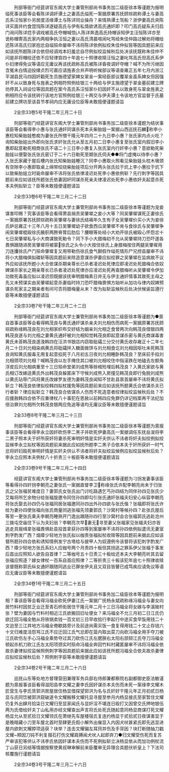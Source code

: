 <!-- { "loadSidebar": true } -->
　　刑部等衙门经筵讲官东阁大学士兼管刑部尚书事务加二级臣徐本等谨题为报明缢死事该臣等会看陈详调奸谭土之妻高氏缢死一案据原署苏抚顾琮疏称谭土与妻高氏系汪恒家仆另居度活缘谭土与陈详同业操舟？来情熟谭土驾船？浙伊妻高氏央陈详买面并约食馄饨陈详遂疑高氏与伊有私情欲诱高氏通奸即？叩门高氏疑系夫归启门询问陈详捻手调戏被高氏夺帽喊惊j人陈详奔逸高氏持帽诉知伊主汪恒陈详亦至诡称帽寄高氏家内两相争执汪恒之妻以高氏清晨喧闹叱骂经朱佳仲路过解劝将帽给还陈详高氏归家抱忿自缢殒命屡审不讳将陈详依例拟绞朱佳仲拟笞等因具题前来应如该抚所题陈详合依但经调戏本妇羞忿自尽例拟绞监候秋后处决该抚既称朱佳仲不问是非将帽给还依不应轻律笞四十年逾七十照律收赎汪恒之妻叱骂高氏但高氏系伊仆妇律得免议等语应无庸议再该抚疏称高氏被陈详昏夜调奸夺帽？喊不为所污继因含冤未白情迫投缳贞烈可嘉应请旌表合并声明听候部议等语查雍正五年七月内浙江平湖县民马四因奸戳死生员施德望家婢女翠金一案经臣部议覆翠金虽系婢女但因强奸不从以致身死与旌表之例相符照例给银三十两给与伊主施德望于翠金墓前建立牌坊停其入祠设位等因具题在案今高氏系汪恒家仆妇因奸不从以致身死与翠金旌表之例相符应令该抚转行该地方官照例给银三十两交与伊夫谭土令该地方官监督于氏墓前建立牌坊至该县节孝祠内应无庸设位臣等未敢擅便谨题请旨

　　2全宗33卷5号干隆二年三月二十日

　　刑部等衙门经筵讲官东阁大学士兼管刑部尚书事务加二级臣徐本谨题为结状事该臣等会看得李小惠与张氏通奸同谋杀死本夫柴胎娃一案据山西巡抚石麟称李小惠稔知柴胎娃憨痴为妻张氏所憎干隆元年四月二十九日李小惠？张氏家内点火吃？询知柴胎娃出外即向张氏求奸张氏允从至五月初二日李小惠复至张氏室内叙旧李小惠即起意勒死相商张氏不语二十三日李小惠复入张氏室内行奸李小惠？意欲勒死柴胎娃以便娶张氏张氏密订于二十六日勒死至期张氏伺夫●●将门虚掩以待李小惠？入张氏家藏于屋后槽内张氏知柴胎娃睡沉？同李小惠取火照看见柴胎娃头枕木墩颈有空隙李小惠即取桌上绵带绞绕柴胎娃项后分开两头张氏拉于炕上李小惠拉于炕下以致柴胎娃立时毙命屡审不讳将张氏依律凌迟处死李小惠依例斩？先行刺字等因具题前来应如该抚所题张氏依妻因奸同谋杀死亲夫律凌迟处死李小惠依奸夫起意杀死本夫例拟斩立？臣等未敢擅便谨题请旨

　　2全宗33卷6号干隆二年三月二十二日

　　刑部等衙门经筵讲官东阁大学士兼管刑部尚书事务加二级臣徐本等谨题为宠妾谋害叩赐？究事该臣等会看得萧县捐贡吴肇墀之妾小大等？同吴肇墀谋死正妻徐氏一案据原署苏抚顾琮疏称吴肇墀与妻徐氏结褵年久生有子女吴肇墀价买小大为妾徐氏妒忌雍正十三年八月十五日吴肇墀幼子欲食西瓜吴肇墀不肯与食徐氏与吴肇墀争闹吴肇墀棍殴徐氏腋胑两胯脊膂后肋后？腰眼等处经小大劝开徐氏被殴心怀怨忿十七日吴肇墀私与小大商谋致死勒令？同下手小大腊梅初不允从吴肇墀持刀恐吓遂各畏惧跟随进房吴肇墀将被蒙徐氏之头令小大按住徐氏上身腊梅按住两腿吴肇墀用刀连攮徐氏产门殒命肇墀复又用带勒伤徐氏食气颡假作缢死情形尸兄控县屡审不讳将小大腊梅俱拟磔斩等因具题前来除造意谋杀伊妻应拟绞罪之吴肇墀在监病故不议外应如该抚所题小大合依谋杀期亲尊长已杀者凌迟处死律应即凌迟处死腊梅合依奴婢谋杀家长之期亲尊长已杀者凌迟处死律亦应凌迟处死再查腊梅听从吴肇墀令伊加功致死毒虽应拟以凌迟但既据该抚审明腊梅素日并无与伊主通奸情事其致死主母之先又未预谋实由吴肇墀起意杀妻临时持刀恐吓腊梅畏惧方始听从加功与律内奴婢预谋杀死家主之期亲者有间可否将腊梅量从末？改为拟斩监候秋后处决伏候谕旨遵行臣等未敢擅便谨题请旨

　　2全宗33卷7号干隆二年三月二十二日

　　刑部等衙门经筵讲官东阁大学士兼管刑部尚书事务加二级臣徐本等谨题为●禀自首事该臣等会看得韩茂良与黄氏通奸谋杀亲夫刘允相伤而病死一案据原署苏抚顾琮疏称缘韩茂良在刘允相家织布交好结为姻亲刘允相乏食曾两次向韩茂良借银四两韩茂良遂与刘允相之妻黄氏通奸被刘允相知觉韩茂良即起意谋杀密与黄氏商谋毒害黄氏未荅韩茂良遂浼韩四在汪洪书银店内窃取砒礵三分交付黄氏收存雍正十二年七月二十日刘允相染病黄氏将砒礵拌入糖面做饼与刘允相食讫刘允相因呕吐未死韩茂良询知黄氏服毒无用复起意掐死于八月初五日夜刘允相睡卧韩茂良？至床前手掐刘允相颈项刘允相？喊韩茂良以左手掩住其口被刘允相咬住中指滚跌在地磕去左额角浮皮后刘允相病重至十三日殒命堂弟刘成熊等赊棺殓埋后韩茂良？入黄氏家欲与黄氏相订改嫁适黄氏外出韩茂良躲匿床下守候刘成熊入房撞见韩茂良即行兔脱刘成熊以黄氏玷辱门风将黄氏改嫁罗友德为妻韩茂良闻知不甘赴县禀首屡审不讳将黄氏拟斩立？韩茂良依律拟绞韩四拟杖援免等因具题前来应如该抚所题黄氏合依谋杀夫已行者斩？律应拟斩立？韩茂良合依谋杀人伤而不死造意者绞律拟绞监候秋后处？不应援赦韩四合依不应重律杖八十事犯在恩赦以前韩四应免罪仍详记档案再干法纪加倍治罪刘允相所欠韩茂良银两应免追等语均无庸议臣等未敢擅便谨题请旨

　　2全33卷8号干隆二年三月二十三日

　　刑部等衙门经筵讲官东阁大学士兼管刑部尚书事务加二级臣徐本等谨题为禀报事该臣等会看得李永立因奸砍伤李二黑子并砍死伊妻高氏一案据调任东抚岳浚将李二黑子照本夫于奸所获奸将妻杀死审明奸情是实奸夫供认不讳者将奸夫拟绞例拟绞监候李永立拟杖等因具题前来据此应如抚所题李二黑子合依本夫于奸所获奸一时气忿将奸妇殴死审明奸情是实奸夫供认不讳者将奸夫拟绞监候例应拟绞监候秋后处？李永立应照本夫例杖八十折责三十板臣等未敢擅便谨题请旨

　　2全宗33卷9号干隆二年三月二十四日

　　经筵讲官东阁大学士兼管刑部尚书事务加二级臣徐本等谨题为刁拐发妻事该臣等看得孙四奸拐李朝亮之妻张氏一案据直督李卫称缘张氏许配李朝亮尚未于归张氏之父张福贫难度日？妻郭氏女张氏出门讨吃路遇乞丐孙四结为同伴孙四见张氏少艾每将所乞余物分给张福旋邀令同住孙四即勾引张氏通奸张福夫妇安心纵容李朝亮将张氏娶去孙四仍与张福同居张福邀同孙四出外孙四欲与张氏偕？张福即将张氏许给为妻孙四使张福向张氏商量同逃张福先领妻郭氏？沙窝村等候孙四？赴张氏屋后等至一更张氏乘夫李朝亮睡熟开门逸出跟随孙四行至沙窝村会合张福郭氏逃赴沧州三拨屯空庙住下认为夫妇翁？李朝亮次早妻无寻至妻父张福家见张福夫妇亦皆逃走具报缉拿张福畏惧赴县投首拿获孙四等到案屡审不讳将孙四依例拟遣讯无妻室刺字酌发广西？烟瘴少轻地方张氏拟以枷责张福拟杖收赎等因具题前来据此应如该督所题孙四合依和诱知情例发宁古塔给与披甲人为奴遵例令该督将该犯刺字酌发广西？瘴少轻地方张氏系妇人应枷号两个月责四十板但其拐逃之罪系伊父张福于事发后首出应照知人欲告自首律？二等枷号五十日责三十板给还本夫大李朝亮听其去留张福应照逐？嫁女律杖一百系自首应照律？二等折责三十板该犯年逾七十照律收赎该督既称郭氏纵女通奸跟随同逃业已罪坐伊夫且又双目皆瞽已成笃疾应请免议等语应无庸议臣等未敢擅便谨题请旨

　　2全宗34卷1号干隆二年三月二十五日

　　刑部等衙门经筵讲官东阁大学士兼管刑部尚书事务加二级臣徐本等谨题为报明相？事该臣等会看得冯福全砍死伊妻江氏一案据广抚杨永斌疏称缘冯福全与妻女向居竹料村因贫乏业迁至青石桥街居住干隆元年二月十三日冯福全将女嫁与李溪陂村张？壁为妻因与竹料村相近江氏欲搬回旧址便女？来冯福全不允三月初二日江氏仍欲迁回冯福全勉从将铁锅卖钱一百文初三日早收拾行李起行中途买食早饭用钱二十文迨至三江井地方冯福全倦歇路旁计及前途尚需买饭一食复得用钱二十文止存钱六十文归难度活怨骂江氏不应迁回江氏气忿即在篮内取出菜刀向砍冯福全用手夺刀被江氏砍伤左手心冯福全乘势夺过其刀砍伤江氏左腮脥右太阳右颔颏江氏夺刀冯福全顿起杀机刀砍江氏左太阳项颈实时殒命冯福全奔回竹料村藏匿屡审不讳将冯福全依故杀妻律拟绞监候照例刺字等因具题前来据此应如该抚所题冯福全合依夫故杀妻律应拟绞监候秋后处？照例刺字臣等未敢擅便谨题请旨

　　2全宗34卷2号干隆二年三月二十六日

　　巡抚山东等处地方督理营田兼理军务兵部右侍郎兼都察院右副都御史臣法敏谨题为禀报事该臣看得滋阳县李文耀之妻李氏因奸谋杀本夫伤而未死一案缘李文耀木匠营生与李氏赁郭洪房屋居住杨显借探望郭洪为名与氏奸好干隆元年正月初贰日杨显与氏同饮被郭洪窥破遂令文耀搬移文耀托显寻屋至参月内杨显接氏至家暂住文耀仍复外出肆月拾柒日文耀归至显家闻氏与显奸淫不堪连日殴打又因曾交氏押地银伍两为氏借给奸夫丁山私用亦经文耀查出声言将氏处死氏随起意同杨显商谋打死文耀杨显允从至贰拾日文耀领氏在萧继先车屋楼宿氏复连约杨显于贰拾贰日夜谋害显于是晚暗藏小刀至车屋北首时至肆更氏假小解外出催显入内因犬吠甚紧氏即先逃显进屋内欲刺文耀脖项适获？块举？连击文耀偏左耳窍并伤及手背因？块打断随抽刀戳文耀~颊因刀钝不利复掇石打伤文耀肩膊闻犬吠人起即弃刀●归文耀受伤死而复苏严审该犯等供认不讳李氏依因奸谋本夫伤而不死例拟斩立决杨显依从而加功例杖流丁山获日另结等情据按察使黄叔琳审解前来臣覆审无异理合具题伏祈皇上？下法司核覆施行谨题请旨

　　2全宗34卷3号干隆二年三月二十六日

